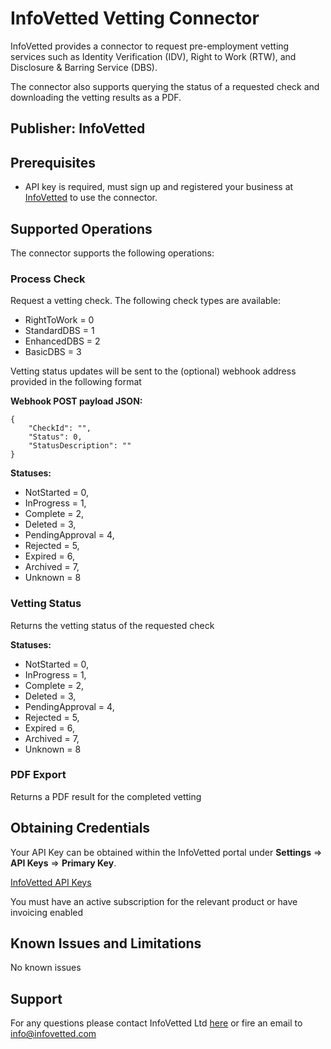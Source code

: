 # InfoVetted Vetting Connector

InfoVetted provides a connector to request pre-employment vetting services such as Identity Verification (IDV), Right to Work (RTW), and Disclosure & Barring Service (DBS).

The connector also supports querying the status of a requested check and downloading the vetting results as a PDF.

## Publisher: InfoVetted

## Prerequisites

- API key is required, must sign up and registered your business at [InfoVetted](https://www.infovetted.com) to use the connector.

## Supported Operations

The connector supports the following operations:

### Process Check

Request a vetting check. The following check types are available:

- RightToWork = 0
- StandardDBS = 1
- EnhancedDBS = 2
- BasicDBS = 3

Vetting status updates will be sent to the (optional) webhook address provided in the following format

**Webhook POST payload JSON:**

```
{
    "CheckId": "",
    "Status": 0,
    "StatusDescription": ""
}
```

**Statuses:**

- NotStarted = 0,
- InProgress = 1,
- Complete = 2,
- Deleted = 3,
- PendingApproval = 4,
- Rejected = 5,
- Expired = 6,
- Archived = 7,
- Unknown = 8

### Vetting Status

Returns the vetting status of the requested check

**Statuses:**

- NotStarted = 0,
- InProgress = 1,
- Complete = 2,
- Deleted = 3,
- PendingApproval = 4,
- Rejected = 5,
- Expired = 6,
- Archived = 7,
- Unknown = 8

### PDF Export

Returns a PDF result for the completed vetting

## Obtaining Credentials

Your API Key can be obtained within the InfoVetted portal under **Settings** => **API Keys** => **Primary Key**.

[InfoVetted API Keys](https://portal.infovetted.com/apikeys)

You must have an active subscription for the relevant product or have invoicing enabled

## Known Issues and Limitations

No known issues

## Support

For any questions please contact InfoVetted Ltd [here](https://www.infovetted.com/ "InfoVetted - Contact Us") or fire an email to info@infovetted.com
